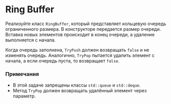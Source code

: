 # Ring Buffer

Реализуйте класс `RingBuffer`, который представляет кольцевую очередь ограниченного размера.
В конструкторе передается размер очереди. Вставка новых элементов происходит в конец очереди, а удаление выполняется с начала.

Когда очередь заполнена, `TryPush` должен возвращать `false` и не изменять очередь. Аналогично, `TryPop` пытается удалить элемент
с начала, а если очередь пуста, то возвращает `false`.

### Примечания

* В этой задаче запрещены классы `std::queue` и `std::deque`.
* Метод `TryPop` должен возвращать удалённый элемент через параметр.
